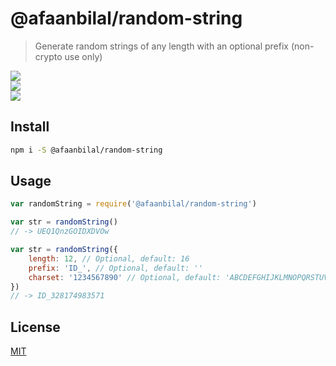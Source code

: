# @afaanbilal/random-string

> Generate random strings of any length with an optional prefix (non-crypto use only)

[![](https://img.shields.io/npm/v/@afaanbilal/random-string.svg?style=for-the-badge)](https://www.npmjs.com/package/@afaanbilal/random-string)  
[![](https://img.shields.io/bundlephobia/min/@afaanbilal/random-string.svg?style=for-the-badge)](https://www.npmjs.com/package/@afaanbilal/random-string)  
[![](https://img.shields.io/github/license/AfaanBilal/random-string.svg?style=for-the-badge)](LICENSE.md)

## Install

```bash
npm i -S @afaanbilal/random-string
```

## Usage

```js
var randomString = require('@afaanbilal/random-string')

var str = randomString()
// -> UEQ1QnzGOIDXDVOw

var str = randomString({
    length: 12, // Optional, default: 16
    prefix: 'ID_', // Optional, default: ''
    charset: '1234567890' // Optional, default: 'ABCDEFGHIJKLMNOPQRSTUVWXYZabcdefghijklmnopqrstuvwxyz0123456789' 
})
// -> ID_328174983571
```

## License

[MIT](LICENSE.md)
